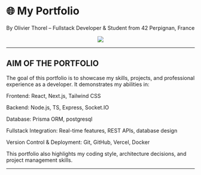 # 🌐 My Portfolio

By Olivier Thorel – Fullstack Developer & Student from 42 Perpignan, France

<p align="center">
  <img src="https://github.com/othorel/miniRT/blob/main/img/temple.png" />
</p>

---

## AIM OF THE PORTFOLIO

The goal of this portfolio is to showcase my skills, projects, and professional experience as a developer.
It demonstrates my abilities in:

Frontend: React, Next.js, Tailwind CSS

Backend: Node.js, TS, Express, Socket.IO

Database: Prisma ORM, postgresql

Fullstack Integration: Real-time features, REST APIs, database design

Version Control & Deployment: Git, GitHub, Vercel, Docker

This portfolio also highlights my coding style, architecture decisions, and project management skills.

---
